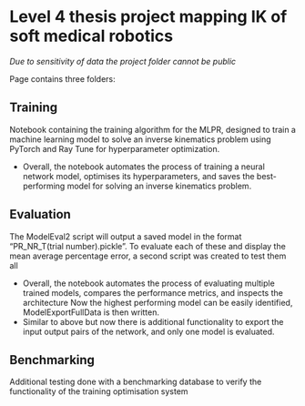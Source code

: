 # Level 4 thesis project mapping IK of soft medical robotics


*Due to sensitivity of data the project folder cannot be public*

Page contains three folders:

## Training
Notebook containing the training algorithm for the MLPR, designed to train a machine learning model to solve an inverse kinematics problem using PyTorch and Ray Tune for hyperparameter optimization.
- Overall, the notebook automates the process of training a neural network model, optimises its hyperparameters, and saves the best-performing model for solving an inverse kinematics problem.

## Evaluation
The ModelEval2 script will output a saved model in the format “PR_NR_T(trial number).pickle”. To evaluate each of these and display the mean average percentage error, a second script was created to test them all
- Overall, the notebook automates the process of evaluating multiple trained models, compares the performance metrics, and inspects the architecture
Now the highest performing model can be easily identified, ModelExportFullData is then written.
- Similar to above but now there is additional functionality to export the input output pairs of the network, and only one model is evaluated.

## Benchmarking 
Additional testing done with a benchmarking database to verify the functionality of the training optimisation system

